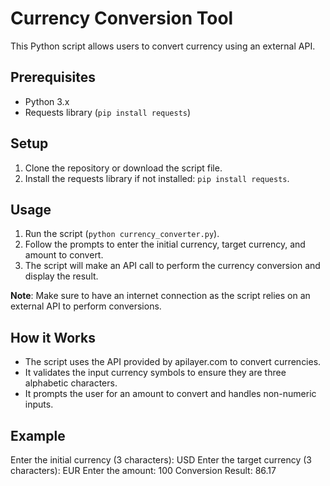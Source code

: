 # Currency Conversion Tool

This Python script allows users to convert currency using an external API.

## Prerequisites

- Python 3.x
- Requests library (`pip install requests`)

## Setup

1. Clone the repository or download the script file.
2. Install the requests library if not installed: `pip install requests`.

## Usage

1. Run the script (`python currency_converter.py`).
2. Follow the prompts to enter the initial currency, target currency, and amount to convert.
3. The script will make an API call to perform the currency conversion and display the result.

**Note**: Make sure to have an internet connection as the script relies on an external API to perform conversions.

## How it Works

- The script uses the API provided by apilayer.com to convert currencies.
- It validates the input currency symbols to ensure they are three alphabetic characters.
- It prompts the user for an amount to convert and handles non-numeric inputs.

## Example

Enter the initial currency (3 characters): USD
Enter the target currency (3 characters): EUR
Enter the amount: 100
Conversion Result: 86.17